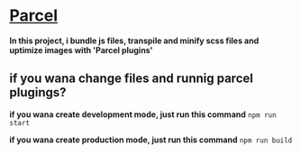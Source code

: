 # [Parcel](https://parceljs.org/)
**In this project, i bundle js files, transpile and minify scss files and uptimize images with 'Parcel plugins'**
## if you wana change files and runnig parcel plugings?
**if you wana create development mode, just run this command** ```npm run start```

**if you wana create production mode, just run this command** ```npm run build```

